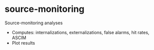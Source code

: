 # source-monitoring
Source-monitoring analyses

+ Computes: internalizations, externalizations, false alarms, hit rates, ASCIM
+ Plot results
